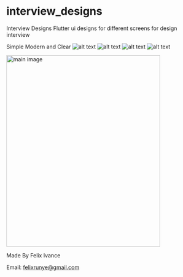 # interview_designs
Interview Designs
Flutter ui designs for different screens for design interview

Simple Modern and Clear
![alt text](https://github.com/felixivance/interview_designs/blob/master/assets/screenshots/main.jpg?raw=true)
![alt text](https://github.com/felixivance/interview_designs/blob/master/assets/screenshots/dashboard.jpg?raw=true)
![alt text](https://github.com/felixivance/interview_designs/blob/master/assets/screenshots/loans.jpg?raw=true)
![alt text](https://github.com/felixivance/interview_designs/blob/master/assets/screenshots/hailme.jpg?raw=true)

<img src="https://github.com/felixivance/interview_designs/blob/master/assets/screenshots/main.jpg" alt="main image" width="400" height="500"/>

Made By Felix Ivance

Email: felixrunye@gmail.com